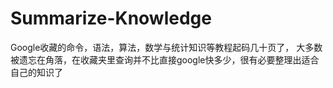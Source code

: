 # Summarize-Knowledge
   Google收藏的命令，语法，算法，数学与统计知识等教程起码几十页了，
   大多数被遗忘在角落，在收藏夹里查询并不比直接google快多少，很有必要整理出适合自己的知识了

